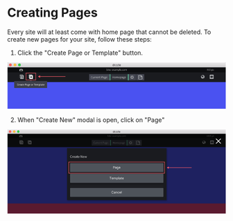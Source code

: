 # Creating Pages

Every site will at least come with home page that cannot be deleted. To create new pages for your site, follow these steps:

1) Click the "Create Page or Template" button.

![Add page](./add-page-btn.png)

2) When "Create New" modal is open, click on "Page"

![Add page](./add-page-modal1.png)
